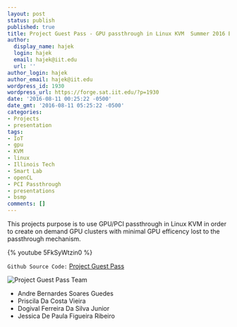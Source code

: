 ```yaml
---
layout: post
status: publish
published: true
title: Project Guest Pass - GPU passthrough in Linux KVM  Summer 2016 BSMP
author:
  display_name: hajek
  login: hajek
  email: hajek@iit.edu
  url: ''
author_login: hajek
author_email: hajek@iit.edu
wordpress_id: 1930
wordpress_url: https://forge.sat.iit.edu/?p=1930
date: '2016-08-11 00:25:22 -0500'
date_gmt: '2016-08-11 05:25:22 -0500'
categories:
- Projects
- presentation
tags:
- IoT
- gpu
- KVM
- linux
- Illinois Tech
- Smart Lab
- openCL
- PCI Passthrough
- presentations
- bsmp
comments: []
---
```

This projects purpose is to use GPU/PCI passthrough in Linux KVM in order to create on demand GPU clusters with minimal GPU efficency lost to the passthrough mechanism.

{% youtube 5FkSyWtzin0 %}

```Github Source Code:``` [Project Guest Pass](https://github.com/Illinoistech-itm/guestpass "Project Guest Pass")

![*Project Guest Pass Team*](/assets/2016/08/IMG_1811-300x200.jpg "Guest Pass Team")

*  Andre Bernardes Soares Guedes
*  Priscila Da Costa Vieira
*  Dogival Ferreira Da Silva Junior
*  Jessica De Paula Figueira Ribeiro
